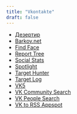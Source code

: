 ```yaml
---
title: "Vkontakte"
draft: false
---
```


- [Дезертир](http://vk.com/app3046467)<br>
- [Barkov.net](http://vk.barkov.net/)<br>
- [Find Face](http://findface.ru/)<br>
- [Report Tree](http://dcpu.ru/vk_repost_tree.php)<br>
- [Social Stats](http://socialstats.ru/)<br>
- [Spotlight](http://spotlight.svezet.ru/)<br>
- [Target Hunter](https://targethunter.net/)<br>
- [Target Log](http://targetolog.com/)<br>
- [VK5](http://vk5.city4me.com/)<br>
- [VK Community Search](http://vk.com/communities)<br>
- [VK People Search](http://vk.com/people)<br>
- [VK to RSS Appspot](http://vk-to-rss.appspot.com/)<br>
